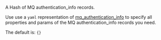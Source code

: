 A Hash of MQ authentication_info records.

Use use a `yaml` representation of [mq_authentication_info](/docs/mq_config/mq_authentication_info.html) to specify all properties and params of the MQ authentication_info records you need. 

The default is: `{}`